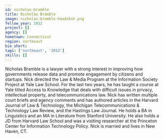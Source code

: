 ```yaml
---
id: nicholas-bramble
title: Nicholas Bramble
image: nicholas-bramble-headshot.png
fellow_year: 2012
project: []
agency: []
hometown: Connecticut
region: northeast
bio_short: 
tags: ['northeast', '2012']
skills: []
---
```


Nicholas Bramble is a lawyer with a strong interest in improving how governments release data and promote engagement by citizens and startups. Nick directed the Law & Media Program at the Information Society Project at Yale Law School. For the last two years, he has taught a course at Yale titled Access to Knowledge that deals with difficult issues in privacy, intellectual property, and telecommunications law. Nick has written multiple court briefs and agency comments and has authored articles in the Harvard Journal of Law & Technology, the Michigan Telecommunications & Technology Law Review, and the Hastings Law Journal.  He holds a BA in Linguistics and an MA in Literature from Stanford University. He also holds a JD from Harvard Law School and was a visiting researcher at the Princeton Center for Information Technology Policy. Nick is married and lives in New Haven, CT.
